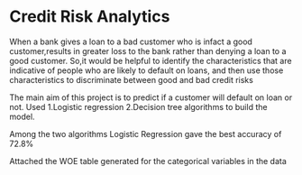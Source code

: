 # Credit Risk Analytics

When a bank gives a loan to a bad customer who is infact a good customer,results in greater loss to the bank rather than 
denying a loan to a good customer.
So,it would be helpful to identify the characteristics that are indicative of people who are likely to default on loans,
and then use those characteristics to discriminate between good and bad credit risks

The main aim of this project is to predict if a customer will default on loan or not.
Used
1.Logistic regression 
2.Decision tree algorithms to build the model.

Among the two algorithms Logistic Regression gave the best accuracy of 72.8%

Attached the WOE table generated for the categorical variables in the data


